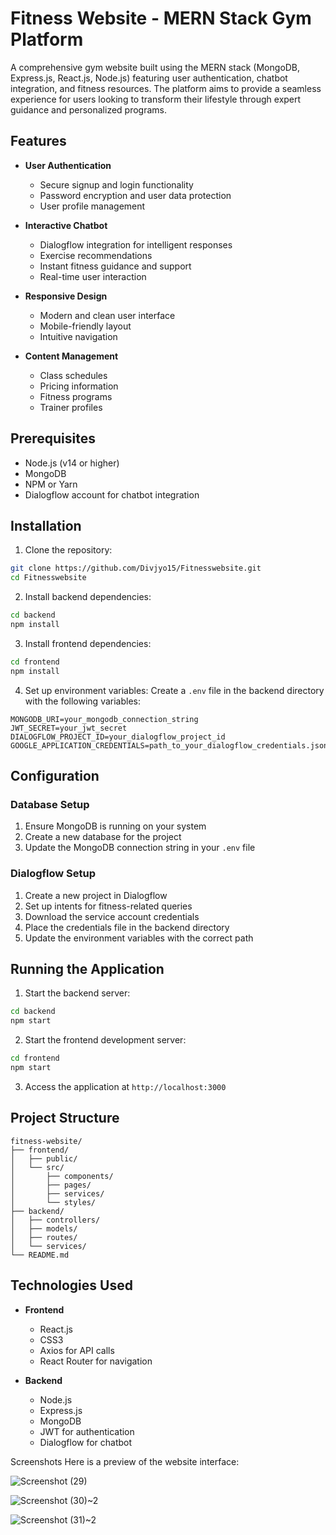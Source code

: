 # Fitness Website - MERN Stack Gym Platform

A comprehensive gym website built using the MERN stack (MongoDB, Express.js, React.js, Node.js) featuring user authentication, chatbot integration, and fitness resources. The platform aims to provide a seamless experience for users looking to transform their lifestyle through expert guidance and personalized programs.

## Features

- **User Authentication**
  - Secure signup and login functionality
  - Password encryption and user data protection
  - User profile management

- **Interactive Chatbot**
  - Dialogflow integration for intelligent responses
  - Exercise recommendations
  - Instant fitness guidance and support
  - Real-time user interaction

- **Responsive Design**
  - Modern and clean user interface
  - Mobile-friendly layout
  - Intuitive navigation

- **Content Management**
  - Class schedules
  - Pricing information
  - Fitness programs
  - Trainer profiles

## Prerequisites

- Node.js (v14 or higher)
- MongoDB
- NPM or Yarn
- Dialogflow account for chatbot integration

## Installation

1. Clone the repository:
```bash
git clone https://github.com/Divjyo15/Fitnesswebsite.git
cd Fitnesswebsite
```

2. Install backend dependencies:
```bash
cd backend
npm install
```

3. Install frontend dependencies:
```bash
cd frontend
npm install
```

4. Set up environment variables:
Create a `.env` file in the backend directory with the following variables:
```
MONGODB_URI=your_mongodb_connection_string
JWT_SECRET=your_jwt_secret
DIALOGFLOW_PROJECT_ID=your_dialogflow_project_id
GOOGLE_APPLICATION_CREDENTIALS=path_to_your_dialogflow_credentials.json
```

## Configuration

### Database Setup
1. Ensure MongoDB is running on your system
2. Create a new database for the project
3. Update the MongoDB connection string in your `.env` file

### Dialogflow Setup
1. Create a new project in Dialogflow
2. Set up intents for fitness-related queries
3. Download the service account credentials
4. Place the credentials file in the backend directory
5. Update the environment variables with the correct path

## Running the Application

1. Start the backend server:
```bash
cd backend
npm start
```

2. Start the frontend development server:
```bash
cd frontend
npm start
```

3. Access the application at `http://localhost:3000`

## Project Structure

```
fitness-website/
├── frontend/
│   ├── public/
│   └── src/
│       ├── components/
│       ├── pages/
│       ├── services/
│       └── styles/
├── backend/
│   ├── controllers/
│   ├── models/
│   ├── routes/
│   └── services/
└── README.md
```

## Technologies Used

- **Frontend**
  - React.js
  - CSS3
  - Axios for API calls
  - React Router for navigation

- **Backend**
  - Node.js
  - Express.js
  - MongoDB
  - JWT for authentication
  - Dialogflow for chatbot
 
    
Screenshots
Here is a preview of the website interface:

![Screenshot (29)](https://github.com/user-attachments/assets/9912bf75-e090-45e8-befc-0fc184803a80)

![Screenshot (30)~2](https://github.com/user-attachments/assets/8f63583c-1c94-43dc-a9fe-802eec7eace3)

![Screenshot (31)~2](https://github.com/user-attachments/assets/5833130d-9a78-41b5-bd9b-0fed0c5266ee)




